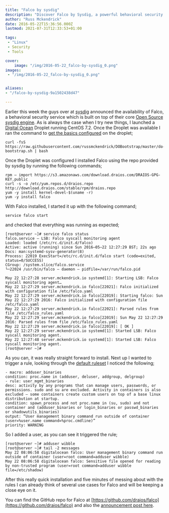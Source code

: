 ```yaml
---
title: "Falco by sysdig"
description: "Discover Falco by Sysdig, a powerful behavioral security service monitoring system calls."
author: "Russ Mckendrick"
date: 2016-05-22T15:36:56.000Z
lastmod: 2021-07-31T12:33:53+01:00

tags:
 - "Linux"
 - Security
 - Tools

cover:
    image: "/img/2016-05-22_falco-by-sysdig_0.png" 
images:
 - "/img/2016-05-22_falco-by-sysdig_0.png"


aliases:
- "/falco-by-sysdig-9a1502438d47"

---
```


Earlier this week the guys over at [sysdig](https://sysdig.com/) announced the availability of Falco, a behavioral security service which is built on top of their core [Open Source sysdig engine](/2014/05/25/sysdig/). As is always the case when I try new things, I launched a [Digital Ocean](https://m.do.co/c/52ec4dc3647e) Droplet running CentOS 7.2. Once the Droplet was available I ran the command to [get the basics configured](/2015/06/28/digital-ocean-bootstrap/) on the droplet;

```
curl -fsS https://raw.githubusercontent.com/russmckendrick/DOBootstrap/master/do-bootstrap.sh | bash
```

Once the Droplet was configured I installed Falco using the repo provided by sysdig by running the following commands;

```
rpm — import https://s3.amazonaws.com/download.draios.com/DRAIOS-GPG-KEY.public
curl -s -o /etc/yum.repos.d/draios.repo http://download.draios.com/stable/rpm/draios.repo
yum -y install kernel-devel-$(uname -r)
yum -y install falco
```

With Falco installed, I started it up with the following command;

```
service falco start
```

and checked that everything was running as expected;

```
[root@server ~]# service falco status
falco.service — LSB: Falco syscall monitoring agent
Loaded: loaded (/etc/rc.d/init.d/falco)
Active: active (running) since Sun 2016–05–22 12:27:29 BST; 22s ago
Docs: man:systemd-sysv-generator(8)
Process: 22019 ExecStart=/etc/rc.d/init.d/falco start (code=exited, status=0/SUCCESS)
CGroup: /system.slice/falco.service
└─22024 /usr/bin/falco — daemon — pidfile=/var/run/falco.pid

May 22 12:27:28 server.mckendrick.io systemd[1]: Starting LSB: Falco syscall monitoring agent…
May 22 12:27:29 server.mckendrick.io falco[22021]: Falco initialized with configuration file /etc/falco.yaml
May 22 12:27:29 server.mckendrick.io falco[22019]: Starting falco: Sun May 22 12:27:29 2016: Falco initialized with configuration file /etc/falco.yaml
May 22 12:27:29 server.mckendrick.io falco[22021]: Parsed rules from file /etc/falco_rules.yaml
May 22 12:27:29 server.mckendrick.io falco[22019]: Sun May 22 12:27:29 2016: Parsed rules from file /etc/falco_rules.yaml
May 22 12:27:29 server.mckendrick.io falco[22019]: [ OK ]
May 22 12:27:29 server.mckendrick.io systemd[1]: Started LSB: Falco syscall monitoring agent.
May 22 12:27:48 server.mckendrick.io systemd[1]: Started LSB: Falco syscall monitoring agent.
[root@server ~]#
```

As you can, it was really straight forward to install. Next up I wanted to trigger a rule, looking through the [default ruleset](https://github.com/draios/falco/blob/dev/rules/falco_rules.yaml) I noticed the following;

```
- macro: adduser_binaries
condition: proc.name in (adduser, deluser, addgroup, delgroup)
- rule: user_mgmt_binaries
desc: activity by any programs that can manage users, passwords, or permissions. sudo and su are excluded. Activity in containers is also excluded — some containers create custom users on top of a base linux distribution at startup.
condition: spawn_process and not proc.name in (su, sudo) and not container and (adduser_binaries or login_binaries or passwd_binaries or shadowutils_binaries)
output: “User management binary command run outside of container (user=%user.name command=%proc.cmdline)”
priority: WARNING
```

So I added a user, as you can see it triggered the rule;

```
[root@server ~]# adduser wibble
[root@server ~]# tail -2 messages
May 22 08:06:58 digitalocean falco: User management binary command run outside of container (user=root command=adduser wibble)
May 22 08:06:58 digitalocean falco: Sensitive file opened for reading by non-trusted program (user=root command=adduser wibble file=/etc/shadow)
```

After this really quick installation and five minutes of messing about with the rules I can already think of several use cases for Falco and will be keeping a close eye on it.

You can find the GitHub repo for Falco at [https://github.com/draios/falco](https://github.com/draios/falco) and also the [announcement post here](https://sysdig.com/blog/sysdig-falco/).